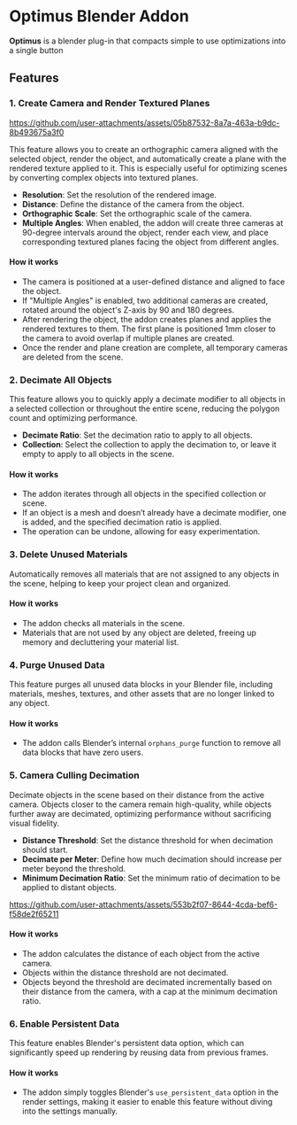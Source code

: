 

# Optimus Blender Addon

**Optimus** is a blender plug-in that compacts simple to use optimizations into a single button

## Features

### 1. Create Camera and Render Textured Planes


https://github.com/user-attachments/assets/05b87532-8a7a-463a-b9dc-8b493675a3f0


This feature allows you to create an orthographic camera aligned with the selected object, render the object, and automatically create a plane with the rendered texture applied to it. This is especially useful for optimizing scenes by converting complex objects into textured planes.

- **Resolution**: Set the resolution of the rendered image.
- **Distance**: Define the distance of the camera from the object.
- **Orthographic Scale**: Set the orthographic scale of the camera.
- **Multiple Angles**: When enabled, the addon will create three cameras at 90-degree intervals around the object, render each view, and place corresponding textured planes facing the object from different angles.

#### How it works
- The camera is positioned at a user-defined distance and aligned to face the object.
- If "Multiple Angles" is enabled, two additional cameras are created, rotated around the object's Z-axis by 90 and 180 degrees.
- After rendering the object, the addon creates planes and applies the rendered textures to them. The first plane is positioned 1mm closer to the camera to avoid overlap if multiple planes are created.
- Once the render and plane creation are complete, all temporary cameras are deleted from the scene.

### 2. Decimate All Objects

This feature allows you to quickly apply a decimate modifier to all objects in a selected collection or throughout the entire scene, reducing the polygon count and optimizing performance.

- **Decimate Ratio**: Set the decimation ratio to apply to all objects.
- **Collection**: Select the collection to apply the decimation to, or leave it empty to apply to all objects in the scene.

#### How it works
- The addon iterates through all objects in the specified collection or scene.
- If an object is a mesh and doesn’t already have a decimate modifier, one is added, and the specified decimation ratio is applied.
- The operation can be undone, allowing for easy experimentation.

### 3. Delete Unused Materials

Automatically removes all materials that are not assigned to any objects in the scene, helping to keep your project clean and organized.

#### How it works
- The addon checks all materials in the scene.
- Materials that are not used by any object are deleted, freeing up memory and decluttering your material list.

### 4. Purge Unused Data

This feature purges all unused data blocks in your Blender file, including materials, meshes, textures, and other assets that are no longer linked to any object.

#### How it works
- The addon calls Blender’s internal `orphans_purge` function to remove all data blocks that have zero users.

### 5. Camera Culling Decimation

Decimate objects in the scene based on their distance from the active camera. Objects closer to the camera remain high-quality, while objects further away are decimated, optimizing performance without sacrificing visual fidelity.

- **Distance Threshold**: Set the distance threshold for when decimation should start.
- **Decimate per Meter**: Define how much decimation should increase per meter beyond the threshold.
- **Minimum Decimation Ratio**: Set the minimum ratio of decimation to be applied to distant objects.


https://github.com/user-attachments/assets/553b2f07-8644-4cda-bef6-f58de2f65211


#### How it works
- The addon calculates the distance of each object from the active camera.
- Objects within the distance threshold are not decimated.
- Objects beyond the threshold are decimated incrementally based on their distance from the camera, with a cap at the minimum decimation ratio.

### 6. Enable Persistent Data

This feature enables Blender's persistent data option, which can significantly speed up rendering by reusing data from previous frames.

#### How it works
- The addon simply toggles Blender's `use_persistent_data` option in the render settings, making it easier to enable this feature without diving into the settings manually.



